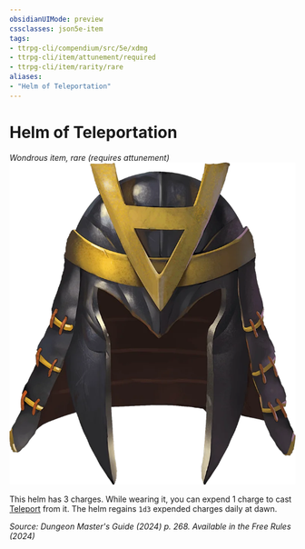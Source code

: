 ```yaml
---
obsidianUIMode: preview
cssclasses: json5e-item
tags:
- ttrpg-cli/compendium/src/5e/xdmg
- ttrpg-cli/item/attunement/required
- ttrpg-cli/item/rarity/rare
aliases: 
- "Helm of Teleportation"
---
```

# Helm of Teleportation
*Wondrous item, rare (requires attunement)*  
![](Misc%20Files/CLI/compendium/items/img/helm-of-teleportation.webp#right)


This helm has 3 charges. While wearing it, you can expend 1 charge to cast [Teleport](Misc%20Files/CLI/compendium/spells/teleport-xphb.md) from it. The helm regains `1d3` expended charges daily at dawn.

*Source: Dungeon Master's Guide (2024) p. 268. Available in the Free Rules (2024)*